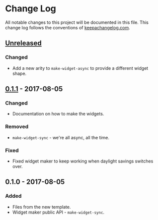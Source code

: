 # Change Log
All notable changes to this project will be documented in this file. This change log follows the conventions of [keepachangelog.com](http://keepachangelog.com/).

## [Unreleased]
### Changed
- Add a new arity to `make-widget-async` to provide a different widget shape.

## [0.1.1] - 2017-08-05
### Changed
- Documentation on how to make the widgets.

### Removed
- `make-widget-sync` - we're all async, all the time.

### Fixed
- Fixed widget maker to keep working when daylight savings switches over.

## 0.1.0 - 2017-08-05
### Added
- Files from the new template.
- Widget maker public API - `make-widget-sync`.

[Unreleased]: https://github.com/your-name/chapter-1/compare/0.1.1...HEAD
[0.1.1]: https://github.com/your-name/chapter-1/compare/0.1.0...0.1.1
